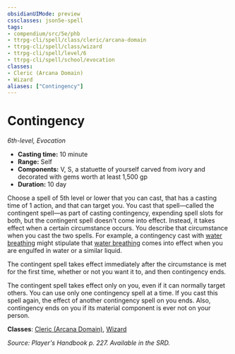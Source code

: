 ```yaml
---
obsidianUIMode: preview
cssclasses: json5e-spell
tags:
- compendium/src/5e/phb
- ttrpg-cli/spell/class/cleric/arcana-domain
- ttrpg-cli/spell/class/wizard
- ttrpg-cli/spell/level/6
- ttrpg-cli/spell/school/evocation
classes:
- Cleric (Arcana Domain)
- Wizard
aliases: ["Contingency"]
---
```

# Contingency
*6th-level, Evocation*  

- **Casting time:** 10 minute
- **Range:** Self
- **Components:** V, S, a statuette of yourself carved from ivory and decorated with gems worth at least 1,500 gp
- **Duration:** 10 day

Choose a spell of 5th level or lower that you can cast, that has a casting time of 1 action, and that can target you. You cast that spell—called the contingent spell—as part of casting contingency, expending spell slots for both, but the contingent spell doesn't come into effect. Instead, it takes effect when a certain circumstance occurs. You describe that circumstance when you cast the two spells. For example, a contingency cast with [water breathing](/3-Mechanics/CLI/spells/water-breathing.md) might stipulate that [water breathing](/3-Mechanics/CLI/spells/water-breathing.md) comes into effect when you are engulfed in water or a similar liquid.

The contingent spell takes effect immediately after the circumstance is met for the first time, whether or not you want it to, and then contingency ends.

The contingent spell takes effect only on you, even if it can normally target others. You can use only one contingency spell at a time. If you cast this spell again, the effect of another contingency spell on you ends. Also, contingency ends on you if its material component is ever not on your person.

**Classes**: [Cleric (Arcana Domain)](/3-Mechanics/CLI/classes/cleric-arcana-domain-scag.md), [Wizard](/3-Mechanics/CLI/classes/wizard.md)

*Source: Player's Handbook p. 227. Available in the SRD.*